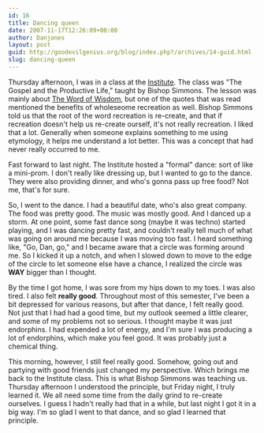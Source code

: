 ```yaml
---
id: 16
title: Dancing queen
date: 2007-11-17T12:26:09+00:00
author: Danjones
layout: post
guid: http://goodevilgenius.org/blog/index.php?/archives/14-guid.html
slug: dancing-queen
---
```

Thursday afternoon, I was in a class at the [Institute](https://studentview.lds.org/home.aspx/60505). The class was "The Gospel and the Productive Life," taught by Bishop Simmons. The lesson was mainly about [The Word of Wisdom](https://scriptures.lds.org/dc/89), but one of the quotes that was read mentioned the benefits of wholeseome recreation as well. Bishop Simmons told us that the root of the word recreation is re-create, and that if recreation doesn't help us re-create ourself, it's not really recreation. I liked that a lot. Generally when someone explains something to me using etymology, it helps me understand a lot better. This was a concept that had never really occurred to me.

Fast forward to last night. The Institute hosted a "formal" dance: sort of like a mini-prom. I don't really like dressing up, but I wanted to go to the dance. They were also providing dinner, and who's gonna pass up free food? Not me, that's for sure.

So, I went to the dance. I had a beautiful date, who's also great company. The food was pretty good. The music was mostly good. And I danced up a storm. At one point, some fast dance song (maybe it was techno) started playing, and I was dancing pretty fast, and couldn't really tell much of what was going on around me because I was moving too fast. I heard something like, "Go, Dan, go," and I became aware that a circle was forming around me. So I kicked it up a notch, and when I slowed down to move to the edge of the circle to let someone else have a chance, I realized the circle was **WAY** bigger than I thought.

By the time I got home, I was sore from my hips down to my toes. I was also tired. I also felt **really good**. Throughout most of this semester, I've been a bit depressed for various reasons, but after that dance, I felt really good. Not just that I had had a good time, but my outlook seemed a little clearer, and some of my problems not so serious. I thought maybe it was just endorphins. I had expended a lot of energy, and I'm sure I was producing a lot of endorphins, which make you feel good. It was probably just a chemical thing.

This morning, however, I still feel really good. Somehow, going out and partying with good friends just changed my perspective. Which brings me back to the Institute class. This is what Bishop Simmons was teaching us. Thursday afternoon I understood the principle, but Friday night, I truly learned it. We all need some time from the daily grind to re-create ourselves. I guess I hadn't really had that in a while, but last night I got it in a big way. I'm so glad I went to that dance, and so glad I learned that principle.
